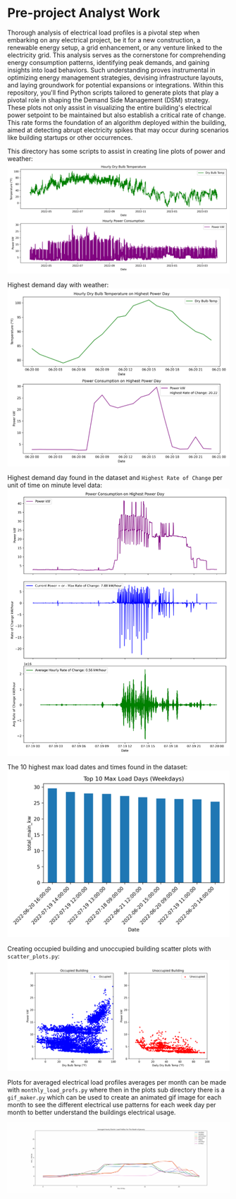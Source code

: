 # Pre-project Analyst Work

Thorough analysis of electrical load profiles is a pivotal step when embarking on any electrical project, be it for a new construction, a renewable energy setup, a grid enhancement, or any venture linked to the electricity grid. This analysis serves as the cornerstone for comprehending energy consumption patterns, identifying peak demands, and gaining insights into load behaviors. Such understanding proves instrumental in optimizing energy management strategies, devising infrastructure layouts, and laying groundwork for potential expansions or integrations. Within this repository, you'll find Python scripts tailored to generate plots that play a pivotal role in shaping the Demand Side Management (DSM) strategy. These plots not only assist in visualizing the entire building's electrical power setpoint to be maintained but also establish a critical rate of change. This rate forms the foundation of an algorithm deployed within the building, aimed at detecting abrupt electricity spikes that may occur during scenarios like building startups or other occurrences.


This directory has some scripts to assist in creating line plots of power and weather:
![Alt text](/pre_project_analysis/plots/weather_power_line.png)

Highest demand day with weather:
![Alt text](/pre_project_analysis/plots/high_power_day.png)

Highest demand day found in the dataset and `Highest Rate of Change` per unit of time on minute level data:
![Alt text](/pre_project_analysis/plots/high_power_day_with_rate_of_change.png)

The 10 highest max load dates and times found in the dataset:
![Alt text](/pre_project_analysis/plots/max_load_days.png)

Creating occupied building and unoccupied building scatter plots with `scatter_plots.py`:
![Alt text](/pre_project_analysis/plots/occ_unnoc_scatter.png)

Plots for averaged electrical load profiles averages per month can be made with `monthly_load_profs.py` where then in the plots sub directory there is a `gif_maker.py` which can be used to create an animated gif image for each month to see the different electrical use patterns for each week day per month to better understand the buildings electrical usage.

![Alt text](/pre_project_analysis/plots/monthly_load_prof_animation.gif)
